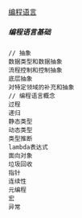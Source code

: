 [编程语言](https://mp.weixin.qq.com/s/9xtqR71gqHfZanc2ndWJUA)

##### 编程语言基础

```
// 抽象
数据类型和数据抽象
流程控制和控制抽象
底层抽象
对特定领域的补充和抽象
// 编程语言概念
过程
递归
静态类型
动态类型
类型推断
lambda表达式
面向对象
垃圾回收
指针
连续性
元编程
宏
异常
```

